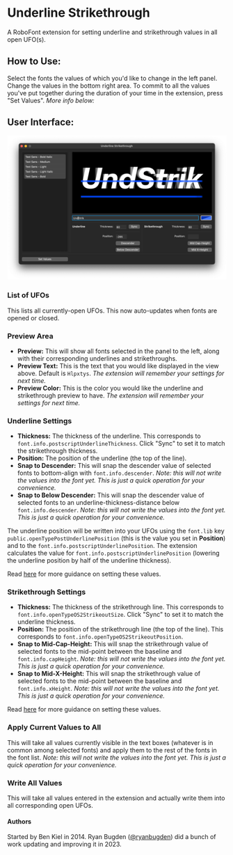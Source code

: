 Underline Strikethrough
=======================

A RoboFont extension for setting underline and strikethrough values in all open UFO(s).

## How to Use:
Select the fonts the values of which you'd like to change in the left panel. Change the values in the bottom right area. To commit to all the values you've put together during the duration of your time in the extension, press "Set Values". *More info below:*

## User Interface:

<img src="./_images/userInterface.png">

### List of UFOs
This lists all currently-open UFOs. This now auto-updates when fonts are opened or closed.

### Preview Area
- **Preview:** This will show all fonts selected in the panel to the left, along with their corresponding underlines and strikethroughs.
- **Preview Text:** This is the text that you would like displayed in the view above. Default is `Hlpxtys`. *The extension will remember your settings for next time.*
- **Preview Color:** This is the color you would like the underline and strikethrough preview to have. *The extension will remember your settings for next time.*

### Underline Settings
- **Thickness:** The thickness of the underline. This corresponds to `font.info.postscriptUnderlineThickness`. Click "Sync" to set it to match the strikethrough thickness.
- **Position:** The position of the underline (the top of the line). 
- **Snap to Descender:** This will snap the descender value  of selected fonts to bottom-align with `font.info.descender`. *Note: this will not write the values into the font yet. This is just a quick operation for your convenience.*
- **Snap to Below Descender:** This will snap the descender value of selected fonts to an underline-thickness-distance below `font.info.descender`. *Note: this will not write the values into the font yet. This is just a quick operation for your convenience.*

The underline position will be written into your UFOs using the `font.lib` key `public.openTypePostUnderlinePosition` (this is the value you set in **Position**) and to the `font.info.postscriptUnderlinePosition`. The extension calculates the value for `font.info.postscriptUnderlinePosition` (lowering the underline position by half of the underline thickness).

Read [here](https://learn.microsoft.com/en-us/typography/opentype/spec/post) for more guidance on setting these values.

### Strikethrough Settings
- **Thickness:** The thickness of the strikethrough line. This corresponds to `font.info.openTypeOS2StrikeoutSize`. Click "Sync" to set it to match the underline thickness.
- **Position:** The position of the strikethrough line (the top of the line). This corresponds to `font.info.openTypeOS2StrikeoutPosition`. 
- **Snap to Mid-Cap-Height:** This will snap the strikethrough value of selected fonts to the mid-point between the baseline and `font.info.capHeight`. *Note: this will not write the values into the font yet. This is just a quick operation for your convenience.*
- **Snap to Mid-X-Height:** This will snap the strikethrough value of selected fonts to the mid-point between the baseline and `font.info.xHeight`. *Note: this will not write the values into the font yet. This is just a quick operation for your convenience.*

Read [here](https://learn.microsoft.com/en-us/typography/opentype/spec/os2) for more guidance on setting these values.

### Apply Current Values to All
This will take all values currently visible in the text boxes (whatever is in common among selected fonts) and apply them to the rest of the fonts in the font list.
*Note: this will not write the values into the font yet. This is just a quick operation for your convenience.*

### Write All Values
This will take all values entered in the extension and actually write them into all corresponding open UFOs.

#### Authors
Started by Ben Kiel in 2014. Ryan Bugden ([@ryanbugden](https://github.com/ryanbugden)) did a bunch of work updating and improving it in 2023.

